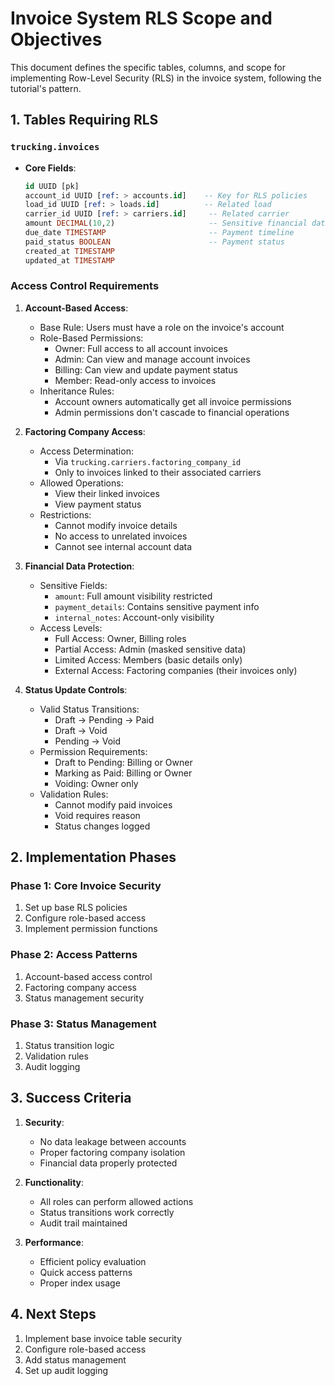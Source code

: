 # Invoice System RLS Scope and Objectives

This document defines the specific tables, columns, and scope for implementing Row-Level Security (RLS) in the invoice system, following the tutorial's pattern.

## **1. Tables Requiring RLS**

### **`trucking.invoices`**
- **Core Fields**:
  ```sql
  id UUID [pk]
  account_id UUID [ref: > accounts.id]    -- Key for RLS policies
  load_id UUID [ref: > loads.id]          -- Related load
  carrier_id UUID [ref: > carriers.id]     -- Related carrier
  amount DECIMAL(10,2)                     -- Sensitive financial data
  due_date TIMESTAMP                       -- Payment timeline
  paid_status BOOLEAN                      -- Payment status
  created_at TIMESTAMP
  updated_at TIMESTAMP
  ```

### **Access Control Requirements**

1. **Account-Based Access**:
   - Base Rule: Users must have a role on the invoice's account
   - Role-Based Permissions:
     * Owner: Full access to all account invoices
     * Admin: Can view and manage account invoices
     * Billing: Can view and update payment status
     * Member: Read-only access to invoices
   - Inheritance Rules:
     * Account owners automatically get all invoice permissions
     * Admin permissions don't cascade to financial operations

2. **Factoring Company Access**:
   - Access Determination:
     * Via `trucking.carriers.factoring_company_id`
     * Only to invoices linked to their associated carriers
   - Allowed Operations:
     * View their linked invoices
     * View payment status
   - Restrictions:
     * Cannot modify invoice details
     * No access to unrelated invoices
     * Cannot see internal account data

3. **Financial Data Protection**:
   - Sensitive Fields:
     * `amount`: Full amount visibility restricted
     * `payment_details`: Contains sensitive payment info
     * `internal_notes`: Account-only visibility
   - Access Levels:
     * Full Access: Owner, Billing roles
     * Partial Access: Admin (masked sensitive data)
     * Limited Access: Members (basic details only)
     * External Access: Factoring companies (their invoices only)

4. **Status Update Controls**:
   - Valid Status Transitions:
     * Draft -> Pending -> Paid
     * Draft -> Void
     * Pending -> Void
   - Permission Requirements:
     * Draft to Pending: Billing or Owner
     * Marking as Paid: Billing or Owner
     * Voiding: Owner only
   - Validation Rules:
     * Cannot modify paid invoices
     * Void requires reason
     * Status changes logged

## **2. Implementation Phases**

### **Phase 1: Core Invoice Security**
1. Set up base RLS policies
2. Configure role-based access
3. Implement permission functions

### **Phase 2: Access Patterns**
1. Account-based access control
2. Factoring company access
3. Status management security

### **Phase 3: Status Management**
1. Status transition logic
2. Validation rules
3. Audit logging

## **3. Success Criteria**

1. **Security**:
   - No data leakage between accounts
   - Proper factoring company isolation
   - Financial data properly protected

2. **Functionality**:
   - All roles can perform allowed actions
   - Status transitions work correctly
   - Audit trail maintained

3. **Performance**:
   - Efficient policy evaluation
   - Quick access patterns
   - Proper index usage

## **4. Next Steps**

1. Implement base invoice table security
2. Configure role-based access
3. Add status management
4. Set up audit logging
